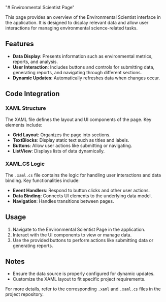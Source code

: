 "# Environmental Scientist Page"

This page provides an overview of the Environmental Scientist interface in the application. It is designed to display relevant data and allow user interactions for managing environmental science-related tasks.

## Features

- **Data Display**: Presents information such as environmental metrics, reports, and analysis.
- **User Interaction**: Includes buttons and controls for submitting data, generating reports, and navigating through different sections.
- **Dynamic Updates**: Automatically refreshes data when changes occur.

## Code Integration

### XAML Structure

The XAML file defines the layout and UI components of the page. Key elements include:

- **Grid Layout**: Organizes the page into sections.
- **TextBlocks**: Display static text such as titles and labels.
- **Buttons**: Allow user actions like submitting or navigating.
- **ListView**: Displays lists of data dynamically.

### XAML.CS Logic

The `.xaml.cs` file contains the logic for handling user interactions and data binding. Key functionalities include:

- **Event Handlers**: Respond to button clicks and other user actions.
- **Data Binding**: Connects UI elements to the underlying data model.
- **Navigation**: Handles transitions between pages.

## Usage

1. Navigate to the Environmental Scientist Page in the application.
2. Interact with the UI components to view or manage data.
3. Use the provided buttons to perform actions like submitting data or generating reports.

## Notes

- Ensure the data source is properly configured for dynamic updates.
- Customize the XAML layout to fit specific project requirements.

For more details, refer to the corresponding `.xaml` and `.xaml.cs` files in the project repository.
